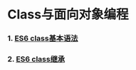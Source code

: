 # Class与面向对象编程

### 1. [ES6 class基本语法](/qian-duan-ji-zhu-xue-xi-zong-jie-zheng-li/javascript/es6zhong-dian/mian-xiang-dui-xiang/es6-classji-ben-yu-fa.md)

### 2. [ES6 class继承](/qian-duan-ji-zhu-xue-xi-zong-jie-zheng-li/javascript/es6zhong-dian/mian-xiang-dui-xiang/es6-classji-cheng.md)